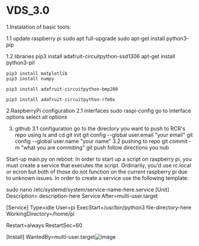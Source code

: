 # VDS_3.0
1.Instalation of basic tools:

  1.1 update raspberry pi
    sudo apt full-upgrade
    sudo apt-get install python3-pip

  1.2 libraries
    pip3 install adafruit-circuitpython-ssd1306
    apt-get install python3-pil

    pip3 install matplotlib
    pip3 install numpy

    pip3 install adafruit-circuitpython-bmp280 

    pip3 install adafruit-circuitpython-rfm9x

2.RaspberryPi configuration
  2.1 interfaces
    sudo raspi-config
    go to interface options
    select all options

3. github
  3.1 configuration
    go to the directory you want to push to RCR's repo using ls and cd
    git init
    git config --global user.email "your email"
    git config --global user.name "your name"
  3.2 pushing to repo
    git commit -m "what you are commiting"
    git push
      follow directions you nub


Start-up main.py on reboot:
In order to start up a script on raspberry pi, you must create a service that executes the script. Ordinarily, you'd use rc.local or ecron but both of those do not
function on the current raspberry pi due to unknown issues. In order to create a service use the following template:

sudo nano /etc/systemd/system/service-name-here.service
[Unit]
Description= description-here Service
After=multi-user.target

[Service]
Type=idle
User=pi
ExecStart=/usr/bin/python3 file-directory-here
WorkingDirectory=/home/pi

Restart=always
RestartSec=60

[Install]
WantedBy=multi-user.target![image](https://user-images.githubusercontent.com/94311067/161160006-214f1e1b-8aaf-48a7-ac6d-89c2a65d28bc.png)
